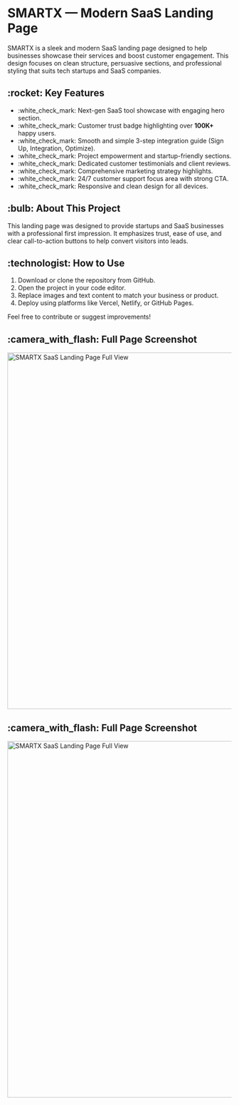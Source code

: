 <h1>SMARTX — Modern SaaS Landing Page</h1>

<p>
SMARTX is a sleek and modern SaaS landing page designed to help businesses showcase their services and boost customer engagement. This design focuses on clean structure, persuasive sections, and professional styling that suits tech startups and SaaS companies.
</p>

<h2>:rocket: Key Features</h2>
<ul>
  <li>:white_check_mark: Next-gen SaaS tool showcase with engaging hero section.</li>
  <li>:white_check_mark: Customer trust badge highlighting over <strong>100K+</strong> happy users.</li>
  <li>:white_check_mark: Smooth and simple 3-step integration guide (Sign Up, Integration, Optimize).</li>
  <li>:white_check_mark: Project empowerment and startup-friendly sections.</li>
  <li>:white_check_mark: Dedicated customer testimonials and client reviews.</li>
  <li>:white_check_mark: Comprehensive marketing strategy highlights.</li>
  <li>:white_check_mark: 24/7 customer support focus area with strong CTA.</li>
  <li>:white_check_mark: Responsive and clean design for all devices.</li>
</ul>

<h2>:bulb: About This Project</h2>
<p>
This landing page was designed to provide startups and SaaS businesses with a professional first impression. It emphasizes trust, ease of use, and clear call-to-action buttons to help convert visitors into leads.
</p>

<h2>:technologist: How to Use</h2>
<ol>
  <li>Download or clone the repository from GitHub.</li>
  <li>Open the project in your code editor.</li>
  <li>Replace images and text content to match your business or product.</li>
  <li>Deploy using platforms like Vercel, Netlify, or GitHub Pages.</li>
</ol>

<p>Feel free to contribute or suggest improvements!</p>
<h2>:camera_with_flash: Full Page Screenshot</h2>
<p>
  <img src="./smarx.png" alt="SMARTX SaaS Landing Page Full View" width="800">
</p>
<h2>:camera_with_flash: Full Page Screenshot</h2>
<p>
  <img src="./smartx-mob.png" alt="SMARTX SaaS Landing Page Full View" width="800">
</p>

